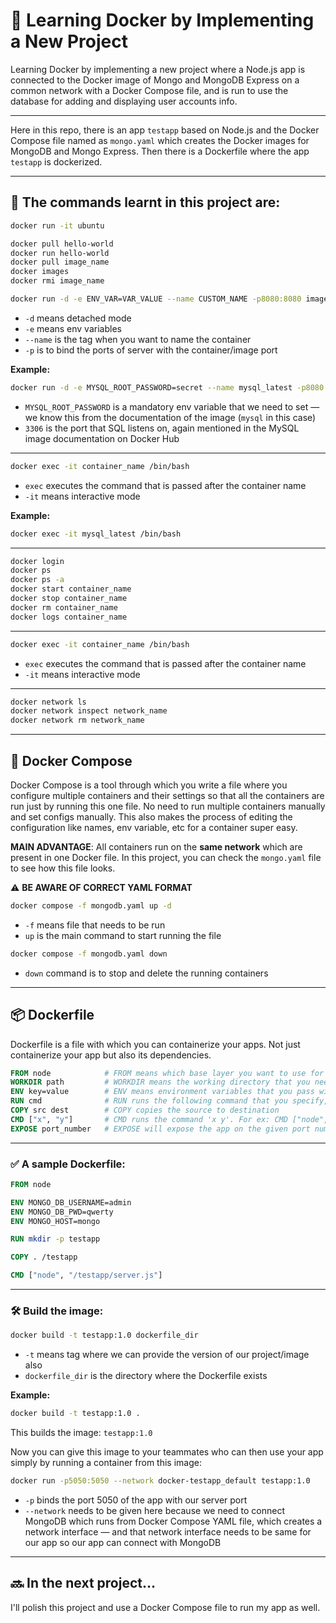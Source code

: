 

# 🚀 Learning Docker by Implementing a New Project

Learning Docker by implementing a new project where a Node.js app is connected to the Docker image of Mongo and MongoDB Express on a common network with a Docker Compose file, and is run to use the database for adding and displaying user accounts info.

---

Here in this repo, there is an app `testapp` based on Node.js and the Docker Compose file named as `mongo.yaml` which creates the Docker images for MongoDB and Mongo Express. Then there is a Dockerfile where the app `testapp` is dockerized.

---

## 🧠 The commands learnt in this project are:

```bash
docker run -it ubuntu

docker pull hello-world
docker run hello-world
docker pull image_name
docker images
docker rmi image_name
```

```bash
docker run -d -e ENV_VAR=VAR_VALUE --name CUSTOM_NAME -p8080:8080 image_name 
```

* `-d` means detached mode
* `-e` means env variables
* `--name` is the tag when you want to name the container
* `-p` is to bind the ports of server with the container/image port

**Example:**

```bash
docker run -d -e MYSQL_ROOT_PASSWORD=secret --name mysql_latest -p8080:3306 mysql
```

* `MYSQL_ROOT_PASSWORD` is a mandatory env variable that we need to set — we know this from the documentation of the image (`mysql` in this case)
* `3306` is the port that SQL listens on, again mentioned in the MySQL image documentation on Docker Hub

---

```bash
docker exec -it container_name /bin/bash
```

* `exec` executes the command that is passed after the container name
* `-it` means interactive mode

**Example:**

```bash
docker exec -it mysql_latest /bin/bash
```

---

```bash
docker login
docker ps
docker ps -a
docker start container_name
docker stop container_name
docker rm container_name
docker logs container_name
```

---

```bash
docker exec -it container_name /bin/bash
```

* `exec` executes the command that is passed after the container name
* `-it` means interactive mode

---

```bash
docker network ls
docker network inspect network_name
docker network rm network_name
```

---

## 🧩 Docker Compose

Docker Compose is a tool through which you write a file where you configure multiple containers and their settings so that all the containers are run just by running this one file.
No need to run multiple containers manually and set configs manually.
This also makes the process of editing the configuration like names, env variable, etc for a container super easy.

**MAIN ADVANTAGE**: All containers run on the **same network** which are present in one Docker file.
 In this project, you can check the `mongo.yaml` file to see how this file looks.

⚠️ **BE AWARE OF CORRECT YAML FORMAT**

```bash
docker compose -f mongodb.yaml up -d
```

* `-f` means file that needs to be run
* `up` is the main command to start running the file

```bash
docker compose -f mongodb.yaml down
```

* `down` command is to stop and delete the running containers

---

## 📦 Dockerfile

Dockerfile is a file with which you can containerize your apps.
Not just containerize your app but also its dependencies.

```dockerfile
FROM node            # FROM means which base layer you want to use for your app
WORKDIR path         # WORKDIR means the working directory that you need to set from which these following commands in dockerfile run. It´s like running "cd" in a shell : it tells Docker that “From here on, assume we’re inside this folder.”
ENV key=value        # ENV means environment variables that you pass with docker run cmds usually to run the container of an image
RUN cmd              # RUN runs the following command that you specify, for example RUN mkdir testapp
COPY src dest        # COPY copies the source to destination
CMD ["x", "y"]       # CMD runs the command 'x y'. For ex: CMD ["node", "/testapp/server.js"] runs "node /testapp/server.js". This can only be used once. RUN command can be placed multiple times in the dockerfile but there can only be one CMD command.
EXPOSE port_number   # EXPOSE will expose the app on the given port number
```

---

### ✅ A sample Dockerfile:

```dockerfile
FROM node

ENV MONGO_DB_USERNAME=admin
ENV MONGO_DB_PWD=qwerty
ENV MONGO_HOST=mongo

RUN mkdir -p testapp

COPY . /testapp

CMD ["node", "/testapp/server.js"]
```

---

### 🛠️ Build the image:

```bash
docker build -t testapp:1.0 dockerfile_dir
```

* `-t` means tag where we can provide the version of our project/image also
* `dockerfile_dir` is the directory where the Dockerfile exists

**Example:**

```bash
docker build -t testapp:1.0 .
```

This builds the image: `testapp:1.0`

Now you can give this image to your teammates who can then use your app simply by running a container from this image:

```bash
docker run -p5050:5050 --network docker-testapp_default testapp:1.0
```

* `-p` binds the port 5050 of the app with our server port
* `--network` needs to be given here because we need to connect MongoDB which runs from Docker Compose YAML file, which creates a network interface — and that network interface needs to be same for our app so our app can connect with MongoDB

---

## 🔜 In the next project…

I'll polish this project and use a Docker Compose file to run my app as well.

